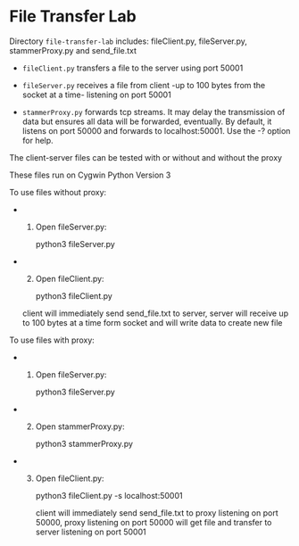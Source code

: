 # File Transfer Lab

Directory `file-transfer-lab` includes: 
fileClient.py, fileServer.py, stammerProxy.py and send_file.txt

*   `fileClient.py` transfers a file to the server using port 50001

*   `fileServer.py` receives a file from client -up to 100 bytes from the socket at a time- listening on port 50001

*   `stammerProxy.py` forwards tcp streams. It may delay the transmission of data but ensures all data will be forwarded, eventually.
   By default,
   it listens on port 50000 and forwards to localhost:50001.  Use the -?
   option for help.

The client-server files can be tested with or without and without the proxy

These files run on Cygwin Python Version 3

To use files without proxy: 

* 1. Open fileServer.py:

        python3 fileServer.py

* 2. Open fileClient.py:

        python3 fileClient.py

    client will immediately send send_file.txt to server, server will receive up to 100 bytes at a time
form socket and will write data to create new file

To use files with proxy: 

* 1. Open fileServer.py:

        python3 fileServer.py

* 2. Open stammerProxy.py:  

        python3 stammerProxy.py

* 3. Open fileClient.py:

        python3 fileClient.py -s localhost:50001

        client will immediately send send_file.txt to proxy listening on port 50000, proxy listening on port 50000 will get file and transfer to server listening on port 50001